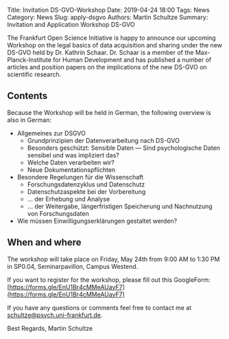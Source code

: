 Title: Invitation DS-GVO-Workshop
Date: 2019-04-24 18:00
Tags: News
Category: News
Slug: apply-dsgvo
Authors: Martin Schultze
Summary: Invitation and Application Workshop DS-GVO

The Frankfurt Open Science Initiative is happy to announce our upcoming Workshop on the legal basics of data acquisition and sharing under the new DS-GVO held by Dr. Kathrin Schaar. Dr. Schaar is a member of the Max-Planck-Institute for Human Development and has published a number of articles and position papers on the implications of the new DS-GVO on scientific research.

## Contents

Because the Workshop will be held in German, the following overview is also in German:

- Allgemeines zur DSGVO
    - Grundprinzipien der Datenverarbeitung nach DS-GVO
    - Besonders geschützt: Sensible Daten — Sind psychologische Daten sensibel und was impliziert das?
    - Welche Daten verarbeiten wir?
    - Neue Dokumentationspflichten
- Besondere Regelungen für die Wissenschaft
    - Forschungsdatenzyklus und Datenschutz
    - Datenschutzaspekte bei der Vorbereitung
    - ... der Erhebung und Analyse
    - ... der Weitergabe,  längerfristigen Speicherung und Nachnutzung von Forschungsdaten
- Wie müssen Einwilligungserklärungen gestaltet werden?


## When and where

The workshop will take place on Friday, May 24th from 9:00 AM to 1:30 PM in SP0.04, Seminarpavillon, Campus Westend.


If you want to register for the workshop, please fill out this GoogleForm: [https://forms.gle/EnU1Br4cMMeAUayF7](https://forms.gle/EnU1Br4cMMeAUayF7)

If you have any questions or comments feel free to contact me at schultze@psych.uni-frankfurt.de.

Best Regards,
Martin Schultze
